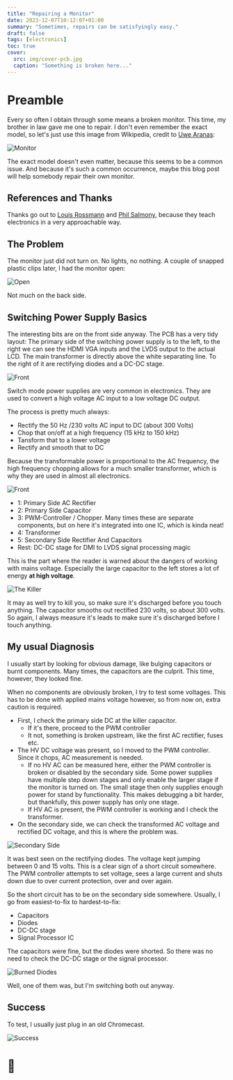 ```yaml
---
title: "Repairing a Monitor"
date: 2023-12-07T10:12:07+01:00
summary: "Sometimes, repairs can be satisfyingly easy."
draft: false
tags: [electronics]
toc: true
cover:
  src: img/cover-pcb.jpg
  caption: "Something is broken here..."
---
```


# Preamble

Every so often I obtain through some means a broken monitor. This time, my brother in law gave me one to repair. I don't even remember the exact model, so let's just use this image from Wikipedia, credit to [Uwe Aranas](https://en.wikipedia.org/wiki/File:Monitor-Eizo-CG277-BK-27inches-01.jpg):

![Monitor](img/monitor-wikipedia.jpg)

The exact model doesn't even matter, because this seems to be a common issue. And because it's such a common occurrence, maybe this blog post will help somebody repair their own monitor.

## References and Thanks

Thanks go out to [Louis Rossmann](https://www.youtube.com/channel/UCl2mFZoRqjw_ELax4Yisf6w) and [Phil Salmony](https://www.youtube.com/@PhilsLab), because they teach electronics in a very approachable way.

## The Problem

The monitor just did not turn on. No lights, no nothing. A couple of snapped plastic clips later, I had the monitor open:

![Open](img/case.jpg)

Not much on the back side.

## Switching Power Supply Basics

The interesting bits are on the front side anyway. The PCB has a very tidy layout: The primary side of the switching power supply is to the left, to the right we can see the HDMI VGA inputs and the LVDS output to the actual LCD. The main transformer is directly above the white separating line. To the right of it are rectifying diodes and a DC-DC stage.

![Front](img/main-pcb.jpg)

Switch mode power supplies are very common in electronics. They are used to convert a high voltage AC input to a low voltage DC output.

The process is pretty much always:

- Rectify the 50 Hz /230 volts AC input to DC (about 300 Volts)
- Chop that on/off at a high frequency (15 kHz to 150 kHz)
- Tansform that to a lower voltage
- Rectify and smooth that to DC

Because the transformable power is proportional to the AC frequency, the high frequency chopping allows for a much smaller transformer, which is why they are used in almost all electronics.

![Front](img/main-pcb-rects.jpg)

- 1: Primary Side AC Rectifier
- 2: Primary Side Capacitor
- 3: PWM-Controller / Chopper. Many times these are separate components, but on here it's integrated into one IC, which is kinda neat!
- 4: Transformer
- 5: Secondary Side Rectifier And Capacitors
- Rest: DC-DC stage for DMI to LVDS signal processing magic

This is the part where the reader is warned about the dangers of working with mains voltage. Especially the large capacitor to the left stores a lot of energy **at high voltage**.

![The Killer](img/primary-capacitor.jpg)

It may as well try to kill you, so make sure it's discharged before you touch anything. The capacitor smooths out rectified 230 volts, so about 300 volts. So again, I always measure it's leads to make sure it's discharged before I touch anything.

## My usual Diagnosis

I usually start by looking for obvious damage, like bulging capacitors or burnt components. Many times, the capacitors are the culprit. This time, however, they looked fine.

When no components are obviously broken, I try to test some voltages. This has to be done with applied mains voltage however, so from now on, extra caution is required.

- First, I check the primary side DC at the killer capacitor.
  - If it's there, proceed to the PWM controller
  - It not, something is broken upstream, like the first AC rectifier, fuses etc.
- The HV DC voltage was present, so I moved to the PWM controller. Since it chops, AC measurement is needed.
  - If no HV AC can be measured here, either the PWM controller is broken or disabled by the secondary side. Some power supplies have multiple step down stages and only enable the larger stage if the monitor is turned on. The small stage then only supplies enough power for stand by functionality. This makes debugging a bit harder, but thankfully, this power supply has only one stage.
  - If HV AC is present, the PWM controller is working and I check the transformer.
- On the secondary side, we can check the transformed AC voltage and rectified DC voltage, and this is where the problem was.

![Secondary Side](img/recitfier.jpg)

It was best seen on the rectifying diodes. The voltage kept jumping between 0 and 15 volts. This is a clear sign of a short circuit somewhere. The PWM controller attempts to set voltage, sees a large current and shuts down due to over current protection, over and over again.

So the short circuit has to be on the secondary side somewhere. Usually, I go from easiest-to-fix to hardest-to-fix:

- Capacitors
- Diodes
- DC-DC stage
- Signal Processor IC

The capacitors were fine, but the diodes were shorted. So there was no need to check the DC-DC stage or the signal processor.

![Burned Diodes](img/diodes.jpg)

Well, one of them was, but I'm switching both out anyway.

## Success

To test, I usually just plug in an old Chromecast.

![Success](img/success.jpg)

# 🎉
